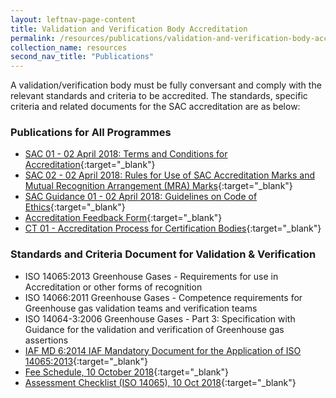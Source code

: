 ```yaml
---
layout: leftnav-page-content
title: Validation and Verification Body Accreditation
permalink: /resources/publications/validation-and-verification-body-accreditation
collection_name: resources
second_nav_title: "Publications"
---
```


A validation/verification body must be fully conversant and comply with the relevant standards and criteria to be accredited. The standards, specific criteria and related documents for the SAC accreditation are as below:

### Publications for All Programmes
* [SAC 01 - 02 April 2018: Terms and Conditions for Accreditation](/files/documents/SAC-01-(02-April-2018).pdf){:target="_blank"}
* [SAC 02 - 02 April 2018: Rules for Use of SAC Accreditation Marks and Mutual Recognition Arrangement (MRA) Marks](/files/documents/SAC-02-SAC-and-MRA-Marks-(02-April-2018).pdf){:target="_blank"}
* [SAC Guidance 01 - 02 April 2018: Guidelines on Code of Ethics](/files/documents/SAC-Guidance-01-Guidelines-on-Code-of-Ethics-(02-April-2018).pdf){:target="_blank"}
* [Accreditation Feedback Form](/files/documents/SACFM10-AC-feedback-form-02-April-2018.doc){:target="_blank"}
* [CT 01 - Accreditation Process for Certification Bodies](/files/documents/management-system-and-products-certification/CT-01-(29-March-2019).pdf){:target="_blank"}

### Standards and Criteria Document for Validation & Verification
* ISO 14065:2013 Greenhouse Gases - Requirements for use in Accreditation or other forms of recognition
* ISO 14066:2011 Greenhouse Gases - Competence requirements for Greenhouse gas validation teams and verification teams
* ISO 14064-3:2006 Greenhouse Gases - Part 3: Specification with Guidance for the validation and verification of Greenhouse gas assertions
* [IAF MD 6:2014 IAF Mandatory Document for the Application of ISO 14065:2013](/files/documents/validation-and-verification-bodies/IAF-MD6-2014-Issue-2-Publication-23-03-2014.pdf){:target="_blank"}
* [Fee Schedule, 10 October 2018](/files/documents/validation-and-verification-bodies/VB-Fees-Schedule-(VBDOC04)-10-October-2018.pdf){:target="_blank"}
* [Assessment Checklist (ISO 14065), 10 Oct 2018](/files/documents/validation-and-verification-bodies/Assessment-Checklist-(ISO-14065)-10-October-2018.docx){:target="_blank"}
